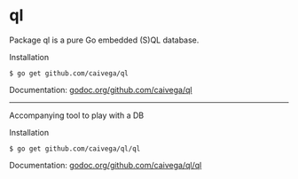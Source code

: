 ql
==

Package ql is a pure Go embedded (S)QL database.

Installation

    $ go get github.com/caivega/ql

Documentation: [godoc.org/github.com/caivega/ql](http://godoc.org/github.com/caivega/ql)

----

Accompanying tool to play with a DB

Installation

    $ go get github.com/caivega/ql/ql

Documentation: [godoc.org/github.com/caivega/ql/ql](http://godoc.org/github.com/caivega/ql/ql)

